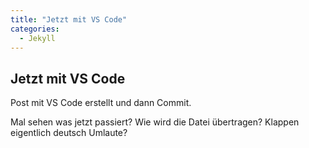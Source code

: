 ```yaml
---
title: "Jetzt mit VS Code"
categories: 
  - Jekyll
---
```


## Jetzt mit VS Code

Post mit VS Code erstellt und dann Commit.

Mal sehen was jetzt passiert? Wie wird die Datei übertragen? Klappen eigentlich deutsch Umlaute?

